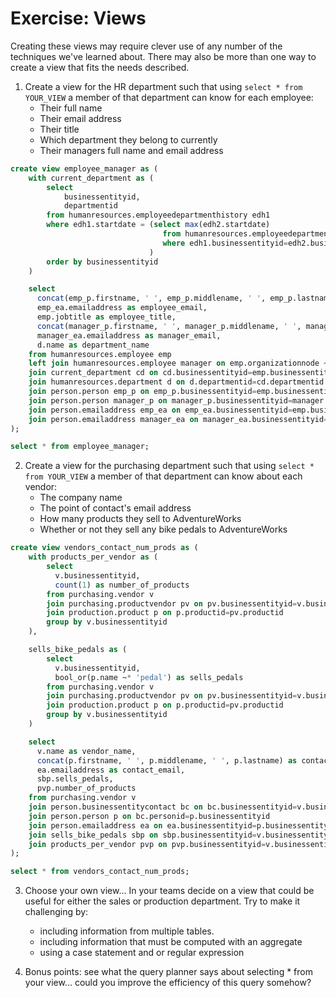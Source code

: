 # Exercise: Views

Creating these views may require clever use of any number of the techniques we've learned about. There may also be more than one way to create a view that fits the needs described. 

1. Create a view for the HR department such that using `select * from YOUR_VIEW` a member of that department can know for each employee:
    * Their full name
    * Their email address
    * Their title
    * Which department they belong to currently
    * Their managers full name and email address

```sql
create view employee_manager as (
	with current_department as (
		select 
			businessentityid,
			departmentid
		from humanresources.employeedepartmenthistory edh1
		where edh1.startdate = (select max(edh2.startdate) 
								  from humanresources.employeedepartmenthistory edh2
								  where edh1.businessentityid=edh2.businessentityid
							   )
		order by businessentityid
	)

	select 
	  concat(emp_p.firstname, ' ', emp_p.middlename, ' ', emp_p.lastname) as employee_name,
	  emp_ea.emailaddress as employee_email,
	  emp.jobtitle as employee_title,
	  concat(manager_p.firstname, ' ', manager_p.middlename, ' ', manager_p.lastname) as manager_name,
	  manager_ea.emailaddress as manager_email,
	  d.name as department_name
	from humanresources.employee emp
	left join humanresources.employee manager on emp.organizationnode ~ concat('^', manager.organizationnode, '\d+/$')
	join current_department cd on cd.businessentityid=emp.businessentityid
	join humanresources.department d on d.departmentid=cd.departmentid
	join person.person emp_p on emp_p.businessentityid=emp.businessentityid
	join person.person manager_p on manager_p.businessentityid=manager.businessentityid
	join person.emailaddress emp_ea on emp_ea.businessentityid=emp.businessentityid
	join person.emailaddress manager_ea on manager_ea.businessentityid=manager.businessentityid
);

select * from employee_manager;
```

2. Create a view for the purchasing department such that using `select * from YOUR_VIEW` a member of that department can know about each vendor:
    * The company name
    * The point of contact's email address
    * How many products they sell to AdventureWorks
    * Whether or not they sell any bike pedals to AdventureWorks

```sql
create view vendors_contact_num_prods as (
	with products_per_vendor as (
		select
		  v.businessentityid,
		  count(1) as number_of_products
		from purchasing.vendor v
		join purchasing.productvendor pv on pv.businessentityid=v.businessentityid
		join production.product p on p.productid=pv.productid
		group by v.businessentityid
	),

	sells_bike_pedals as (
		select
		  v.businessentityid,
		  bool_or(p.name ~* 'pedal') as sells_pedals
		from purchasing.vendor v
		join purchasing.productvendor pv on pv.businessentityid=v.businessentityid
		join production.product p on p.productid=pv.productid
		group by v.businessentityid
	)

	select
	  v.name as vendor_name,
	  concat(p.firstname, ' ', p.middlename, ' ', p.lastname) as contact_name,
	  ea.emailaddress as contact_email,
	  sbp.sells_pedals,
	  pvp.number_of_products
	from purchasing.vendor v
	join person.businessentitycontact bc on bc.businessentityid=v.businessentityid
	join person.person p on bc.personid=p.businessentityid
	join person.emailaddress ea on ea.businessentityid=p.businessentityid
	join sells_bike_pedals sbp on sbp.businessentityid=v.businessentityid
	join products_per_vendor pvp on pvp.businessentityid=v.businessentityid
);

select * from vendors_contact_num_prods;
```


3. Choose your own view... In your teams decide on a view that could be useful for either the sales or production department. Try to make it challenging by: 
    * including information from multiple tables.
    * including information that must be computed with an aggregate
    * using a case statement and or regular expression

4. Bonus points: see what the query planner says about selecting * from your view... could you improve the efficiency of this query somehow?